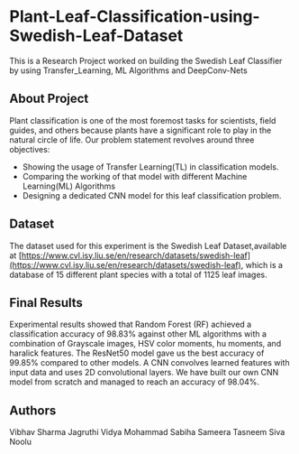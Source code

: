 # Plant-Leaf-Classification-using-Swedish-Leaf-Dataset
This is a Research Project worked on building the Swedish Leaf Classifier by using Transfer_Learning, ML Algorithms and DeepConv-Nets 



## About Project
Plant classification is one of the most foremost tasks for scientists, field guides, and others because plants have a significant role to play in the natural circle of life.
Our problem statement revolves around three objectives:
- Showing the usage of Transfer Learning(TL) in classification models.  
- Comparing the working of that model with different Machine Learning(ML) Algorithms  
- Designing a dedicated CNN model for this leaf classification problem.    

## Dataset  
The dataset used for this experiment is the Swedish Leaf Dataset,available at [https://www.cvl.isy.liu.se/en/research/datasets/swedish-leaf](https://www.cvl.isy.liu.se/en/research/datasets/swedish-leaf), which is a database of 15 different plant species with a total of 1125 leaf images.

## Final Results
Experimental results showed that Random Forest (RF) achieved a classification accuracy of 98.83% against other ML algorithms with a combination of Grayscale images, HSV color moments, hu moments, and haralick features. The ResNet50 model gave us the best accuracy of 99.85% compared to other models. A CNN convolves learned features with input data and uses 2D convolutional layers. We have built our own CNN model from scratch and managed to reach an accuracy of 98.04%. 

## Authors
Vibhav Sharma
Jagruthi Vidya
Mohammad Sabiha
Sameera Tasneem
Siva Noolu
